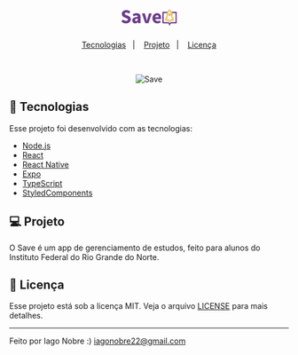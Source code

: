 <h1 align="center">
    <img alt="Save" title="Save" src=".github/logo.png" width="20%" />
</h1>

<p align="center">
  <a href="#-tecnologias">Tecnologias</a>&nbsp;&nbsp;&nbsp;|&nbsp;&nbsp;&nbsp;
  <a href="#-projeto">Projeto</a>&nbsp;&nbsp;&nbsp;|&nbsp;&nbsp;&nbsp;
  <a href="#memo-licença">Licença</a>
</p>

<br>

<p align="center">
  <img alt="Save" src=".github/apresentation.png" width="60%">
</p>

## 🚀 Tecnologias

Esse projeto foi desenvolvido com as tecnologias:

- [Node.js](https://nodejs.org/en/)
- [React](https://reactjs.org)
- [React Native](https://facebook.github.io/react-native/)
- [Expo](https://expo.io/)
- [TypeScript](https://www.typescriptlang.org/)
- [StyledComponents](https://styled-components.com/)

## 💻 Projeto

O Save é um app de gerenciamento de estudos, feito para alunos do Instituto Federal do Rio Grande do Norte.

## :memo: Licença

Esse projeto está sob a licença MIT. Veja o arquivo [LICENSE](LICENSE) para mais detalhes.

---

Feito por Iago Nobre :)
iagonobre22@gmail.com
